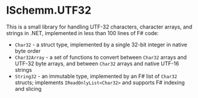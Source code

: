 ISchemm.UTF32
=============

This is a small library for handling UTF-32 characters, character arrays, and
strings in .NET, implemented in less than 100 lines of F# code:

* `Char32` - a struct type, implemented by a single 32-bit integer in native byte order
* `Char32Array` - a set of functions to convert between `Char32` arrays and UTF-32 byte arrays, and between `Char32` arrays and native UTF-16 strings
* `String32` - an immutable type, implemented by an F# list of `Char32` structs; implements `IReadOnlyList<Char32>` and supports F# indexing and slicing
